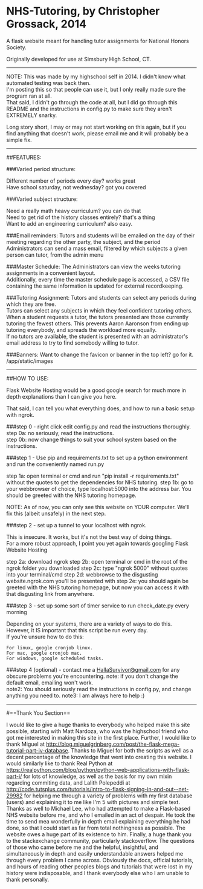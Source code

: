 # NHS-Tutoring, by Christopher Grossack, 2014

A flask website meant for handling tutor assignments for National Honors Society.

Originally developed for use at Simsbury High School, CT.

---

NOTE: This was made by my highschool self in 2014. I didn't know what automated testing was back then.<br> 
I'm posting this so that people can use it, but I only really made sure the program ran at all.<br>
That said, I didn't go through the code at all, but I did go through this README and the instructions in config.py to make sure they aren't EXTREMELY snarky.

Long story short, I may or may not start working on this again, but if you find anything that doesn't work, please email me and it will probably be a simple fix.

---

##FEATURES:

###Varied period structure:

Different number of periods every day? works great<br>
Have school saturday, not wednesday? got you covered

###Varied subject structure:

Need a really math heavy curriculum? you can do that<br>
Need to get rid of the history classes entirely? that's a thing<br>
Want to add an engineering curriculum? also easy.

###Email reminders:
Tutors and students will be emailed on the day of their meeting regarding the other party, the subject, and the period<br>
Administrators can send a mass email, filtered by which subjects a given person can tutor, from the admin menu

###Master Schedule:
The Administrators can view the weeks tutoring assignments in a convenient layout.<br>
Additionally, every time the master schedule page is accessed, a CSV file containing the same information is updated for external recordkeeping.<br>

###Tutoring Assignment:
Tutors and students can select any periods during which they are free.<br>
Tutors can select any subjects in which they feel confident tutoring others.<br>
When a student requests a tutor, the tutors presented are those currently tutoring the fewest others. This prevents Aaron Aaronson from ending up tutoring everybody, and spreads the workload more equally.<br>
If no tutors are available, the student is presented with an administrator's email address to try to find somebody willing to tutor.

###Banners:
Want to change the favicon or banner in the top left? go for it. /app/static/images

---

##HOW TO USE:

Flask Website Hosting would be a good google search for much more in depth explanations than I can give you here.

That said, I can tell you what everything does, and how to run a basic setup with ngrok.

###step 0 - right click edit config.py and read the instructions thoroughly.<br>
  step 0a: no seriously, read the instructions.<br>
  step 0b: now change things to suit your school system based on the instructions.<br>

###step 1 - Use pip and requirements.txt to set up a python environment and run the conveniently named run.py

  step 1a: open terminal or cmd and run "pip install -r requirements.txt" without the quotes to get the dependencies for NHS tutoring.
  step 1b: go to your webbrowser of choice, type localhost:5000 into the address bar. You should be greeted with the NHS tutoring homepage.
  
  NOTE: As of now, you can only see this website on YOUR computer. We'll fix this (albeit unsafely) in the next step.

###step 2 - set up a tunnel to your localhost with ngrok.

  This is insecure. It works, but it's not the best way of doing things.<br>
  For a more robust approach, I point you yet again towards googling Flask Website Hosting

  step 2a: download ngrok
  step 2b: open terminal or cmd in the root of the ngrok folder you downloaded
  step 2c: type "ngrok 5000" without quotes into your terminal/cmd
  step 2d: webbrowse to the disgusting website.ngrok.com you'll be presented with
  step 2e: you should again be greeted with the NHS tutoring homepage, but now you can access it with that disgusting link from anywhere.

###step 3 - set up some sort of timer service to run check_date.py every morning

  Depending on your systems, there are a variety of ways to do this. However, it IS important that this script be run every day.<br>
  If you're unsure how to do this:<br>

    For linux, google cronjob linux.
    For mac, google cronjob mac.
    For windows, google scheduled tasks.

###step 4 (optional) - contact me a HallaSurvivor@gmail.com for any obscure problems you're encountering.
  note: if you don't change the default email, emailing won't work.<br>
  note2: You should seriously read the instructions in config.py, and change anything you need to.
  note3: I am always here to help :)

---

#==Thank You Section==

I would like to give a huge thanks to everybody who helped make this site possible, starting with Matt Nardoza, who was the highschool friend who got me interested in making this site in the first place. Further, I would like to thank Miguel at http://blog.miguelgrinberg.com/post/the-flask-mega-tutorial-part-iv-database. Thanks to Miguel for both the scripts as well as a decent percentage of the knowledge that went into creating this website. I would similarly like to thank Real Python at https://realpython.com/blog/python/python-web-applications-with-flask-part-i/ for lots of knowledge, as well as the basis for my own mixin regarding commiting data, and Lalith Polepeddi at http://code.tutsplus.com/tutorials/intro-to-flask-signing-in-and-out--net-29982 for helping me through a variety of problems with my first database (users) and explaining it to me like I'm 5 with pictures and simple text. Thanks as well to Michael Lee, who had attempted to make a Flask-based NHS website before me, and who I emailed in an act of despair. He took the time to send mea wonderfully in depth email explaining everything he had done, so that I could start as far from total nothingness as possible. The website owes a huge part of its existence to him. Finally, a huge thank you to the stackexchange community, particularly stackoverflow. The questions of those who came before me and the helpful, insightful, and simultaneously in depth and easily understandable answers helped me through every problem I came across. Obviously the docs, official tutorials, and hours of reading other peoples blogs and tutorials that were lost in my history were indisposable, and I thank everybody else who I am unable to thank personally.
